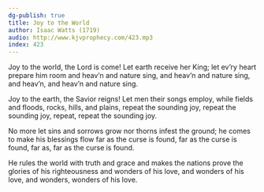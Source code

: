 ```yaml
---
dg-publish: true
title: Joy to the World
author: Isaac Watts (1719)
audio: http://www.kjvprophecy.com/423.mp3
index: 423
---
```


Joy to the world, the Lord is come!
Let earth receive her King;
let ev’ry heart prepare him room
and heav’n and nature sing,
and heav’n and nature sing,
and heav’n, and heav’n and nature sing.

Joy to the earth, the Savior reigns!
Let men their songs employ,
while fields and floods, rocks, hills, and plains,
repeat the sounding joy,
repeat the sounding joy,
repeat, repeat the sounding joy.

No more let sins and sorrows grow
nor thorns infest the ground;
he comes to make his blessings flow
far as the curse is found,
far as the curse is found,
far as, far as the curse is found.

He rules the world with truth and grace
and makes the nations prove
the glories of his righteousness
and wonders of his love,
and wonders of his love,
and wonders, wonders of his love.